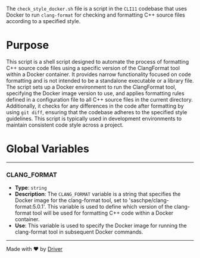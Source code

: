 <!--------------------------------------------------------------------------------->
<!-- IMPORTANT: This file is auto-generated by Driver (https://driver.ai). -------->
<!-- Manual edits may be overwritten on future commits. --------------------------->
<!--------------------------------------------------------------------------------->

The `check_style_docker.sh` file is a script in the `CLI11` codebase that uses Docker to run `clang-format` for checking and formatting C++ source files according to a specified style.

# Purpose
This script is a shell script designed to automate the process of formatting C++ source code files using a specific version of the ClangFormat tool within a Docker container. It provides narrow functionality focused on code formatting and is not intended to be a standalone executable or a library file. The script sets up a Docker environment to run the ClangFormat tool, specifying the Docker image version to use, and applies formatting rules defined in a configuration file to all C++ source files in the current directory. Additionally, it checks for any differences in the code after formatting by using `git diff`, ensuring that the codebase adheres to the specified style guidelines. This script is typically used in development environments to maintain consistent code style across a project.
# Global Variables

---
### CLANG\_FORMAT
- **Type**: `string`
- **Description**: The `CLANG_FORMAT` variable is a string that specifies the Docker image for the clang-format tool, set to 'saschpe/clang-format:5.0.1'. This variable is used to define which version of the clang-format tool will be used for formatting C++ code within a Docker container.
- **Use**: This variable is used to specify the Docker image for running the clang-format tool in subsequent Docker commands.



---
Made with ❤️ by [Driver](https://www.driver.ai/)